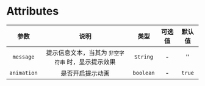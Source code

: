 # Attributes

| 参数 | 说明 | 类型 |可选值 | 默认值 |
| :---: |:---: |:---: |:---:| :---: |
| `message` | 提示信息文本，当其为 `非空字符串` 时，显示提示效果 | `String` | - | '' |
| `animation` | 是否开启提示动画 | `boolean` | - | `true` |